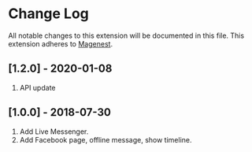 # Change Log
All notable changes to this extension will be documented in this file.
This extension adheres to [Magenest](http://magenest.com/).

## [1.2.0] - 2020-01-08
1. API update

## [1.0.0] - 2018-07-30
1. Add Live Messenger.
2. Add Facebook page, offline message, show timeline.
